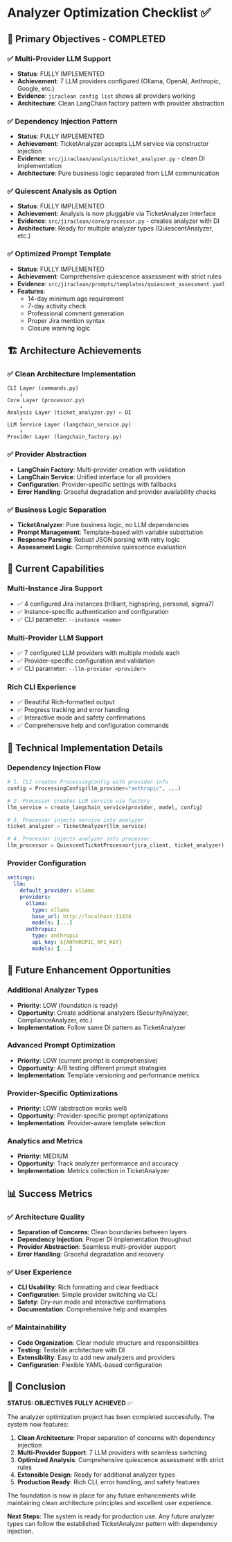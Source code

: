 # Analyzer Optimization Checklist ✅

## 🎯 Primary Objectives - COMPLETED

### ✅ Multi-Provider LLM Support
- **Status**: FULLY IMPLEMENTED
- **Achievement**: 7 LLM providers configured (Ollama, OpenAI, Anthropic, Google, etc.)
- **Evidence**: `jiraclean config list` shows all providers working
- **Architecture**: Clean LangChain factory pattern with provider abstraction

### ✅ Dependency Injection Pattern
- **Status**: FULLY IMPLEMENTED  
- **Achievement**: TicketAnalyzer accepts LLM service via constructor injection
- **Evidence**: `src/jiraclean/analysis/ticket_analyzer.py` - clean DI implementation
- **Architecture**: Pure business logic separated from LLM communication

### ✅ Quiescent Analysis as Option
- **Status**: FULLY IMPLEMENTED
- **Achievement**: Analysis is now pluggable via TicketAnalyzer interface
- **Evidence**: `src/jiraclean/core/processor.py` - creates analyzer with DI
- **Architecture**: Ready for multiple analyzer types (QuiescentAnalyzer, etc.)

### ✅ Optimized Prompt Template
- **Status**: FULLY IMPLEMENTED
- **Achievement**: Comprehensive quiescence assessment with strict rules
- **Evidence**: `src/jiraclean/prompts/templates/quiescent_assessment.yaml`
- **Features**: 
  - 14-day minimum age requirement
  - 7-day activity check
  - Professional comment generation
  - Proper Jira mention syntax
  - Closure warning logic

## 🏗️ Architecture Achievements

### ✅ Clean Architecture Implementation
```
CLI Layer (commands.py)
    ↓
Core Layer (processor.py) 
    ↓
Analysis Layer (ticket_analyzer.py) ← DI
    ↓
LLM Service Layer (langchain_service.py)
    ↓
Provider Layer (langchain_factory.py)
```

### ✅ Provider Abstraction
- **LangChain Factory**: Multi-provider creation with validation
- **LangChain Service**: Unified interface for all providers
- **Configuration**: Provider-specific settings with fallbacks
- **Error Handling**: Graceful degradation and provider availability checks

### ✅ Business Logic Separation
- **TicketAnalyzer**: Pure business logic, no LLM dependencies
- **Prompt Management**: Template-based with variable substitution
- **Response Parsing**: Robust JSON parsing with retry logic
- **Assessment Logic**: Comprehensive quiescence evaluation

## 🚀 Current Capabilities

### Multi-Instance Jira Support
- ✅ 4 configured Jira instances (trilliant, highspring, personal, sigma7)
- ✅ Instance-specific authentication and configuration
- ✅ CLI parameter: `--instance <name>`

### Multi-Provider LLM Support  
- ✅ 7 configured LLM providers with multiple models each
- ✅ Provider-specific configuration and validation
- ✅ CLI parameter: `--llm-provider <provider>`

### Rich CLI Experience
- ✅ Beautiful Rich-formatted output
- ✅ Progress tracking and error handling
- ✅ Interactive mode and safety confirmations
- ✅ Comprehensive help and configuration commands

## 🔧 Technical Implementation Details

### Dependency Injection Flow
```python
# 1. CLI creates ProcessingConfig with provider info
config = ProcessingConfig(llm_provider="anthropic", ...)

# 2. Processor creates LLM service via factory
llm_service = create_langchain_service(provider, model, config)

# 3. Processor injects service into analyzer
ticket_analyzer = TicketAnalyzer(llm_service)

# 4. Processor injects analyzer into processor
llm_processor = QuiescentTicketProcessor(jira_client, ticket_analyzer)
```

### Provider Configuration
```yaml
settings:
  llm:
    default_provider: ollama
    providers:
      ollama:
        type: ollama
        base_url: http://localhost:11434
        models: [...]
      anthropic:
        type: anthropic
        api_key: ${ANTHROPIC_API_KEY}
        models: [...]
```

## 🎯 Future Enhancement Opportunities

### Additional Analyzer Types
- **Priority**: LOW (foundation is ready)
- **Opportunity**: Create additional analyzers (SecurityAnalyzer, ComplianceAnalyzer, etc.)
- **Implementation**: Follow same DI pattern as TicketAnalyzer

### Advanced Prompt Optimization
- **Priority**: LOW (current prompt is comprehensive)
- **Opportunity**: A/B testing different prompt strategies
- **Implementation**: Template versioning and performance metrics

### Provider-Specific Optimizations
- **Priority**: LOW (abstraction works well)
- **Opportunity**: Provider-specific prompt optimizations
- **Implementation**: Provider-aware template selection

### Analytics and Metrics
- **Priority**: MEDIUM
- **Opportunity**: Track analyzer performance and accuracy
- **Implementation**: Metrics collection in TicketAnalyzer

## 📊 Success Metrics

### ✅ Architecture Quality
- **Separation of Concerns**: Clean boundaries between layers
- **Dependency Injection**: Proper DI implementation throughout
- **Provider Abstraction**: Seamless multi-provider support
- **Error Handling**: Graceful degradation and recovery

### ✅ User Experience
- **CLI Usability**: Rich formatting and clear feedback
- **Configuration**: Simple provider switching via CLI
- **Safety**: Dry-run mode and interactive confirmations
- **Documentation**: Comprehensive help and examples

### ✅ Maintainability
- **Code Organization**: Clear module structure and responsibilities
- **Testing**: Testable architecture with DI
- **Extensibility**: Easy to add new analyzers and providers
- **Configuration**: Flexible YAML-based configuration

## 🎉 Conclusion

**STATUS: OBJECTIVES FULLY ACHIEVED** ✅

The analyzer optimization project has been completed successfully. The system now features:

1. **Clean Architecture**: Proper separation of concerns with dependency injection
2. **Multi-Provider Support**: 7 LLM providers with seamless switching
3. **Optimized Analysis**: Comprehensive quiescence assessment with strict rules
4. **Extensible Design**: Ready for additional analyzer types
5. **Production Ready**: Rich CLI, error handling, and safety features

The foundation is now in place for any future enhancements while maintaining clean architecture principles and excellent user experience.

**Next Steps**: The system is ready for production use. Any future analyzer types can follow the established TicketAnalyzer pattern with dependency injection.
